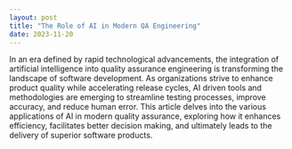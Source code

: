 ```yaml
---
layout: post
title: "The Role of AI in Modern QA Engineering"
date: 2023-11-20
---
```


In an era defined by rapid technological advancements, the integration of artificial intelligence into quality assurance engineering is transforming the landscape of software development. As organizations strive to enhance product quality while accelerating release cycles, AI driven tools and methodologies are emerging to streamline testing processes, improve accuracy, and reduce human error. This article delves into the various applications of AI in modern quality assurance, exploring how it enhances efficiency, facilitates better decision making, and ultimately leads to the delivery of superior software products.
